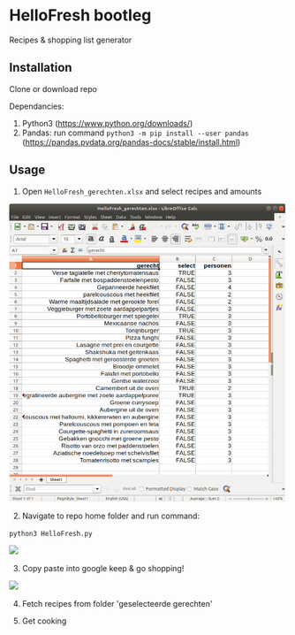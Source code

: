 # HelloFresh bootleg
Recipes & shopping list generator

## Installation

Clone or download repo

Dependancies: 
  1) Python3 (https://www.python.org/downloads/)
  2) Pandas: run command ```python3 -m pip install --user pandas```  (https://pandas.pydata.org/pandas-docs/stable/install.html)

## Usage

1) Open ```HelloFresh_gerechten.xlsx``` and select recipes and amounts

<img src="fig_excel.png" width="500">  

2) Navigate to repo home folder and run command: 

  ```python3 HelloFresh.py```

<img src="fig_command_line.png" width="500">  

3) Copy paste into google keep & go shopping!

<img src="fig_keep.png" width="250">  

4) Fetch recipes from folder 'geselecteerde gerechten'  

5) Get cooking
